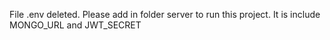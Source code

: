 File .env deleted. Please add in folder server to run this project.
It is include MONGO_URL and JWT_SECRET

